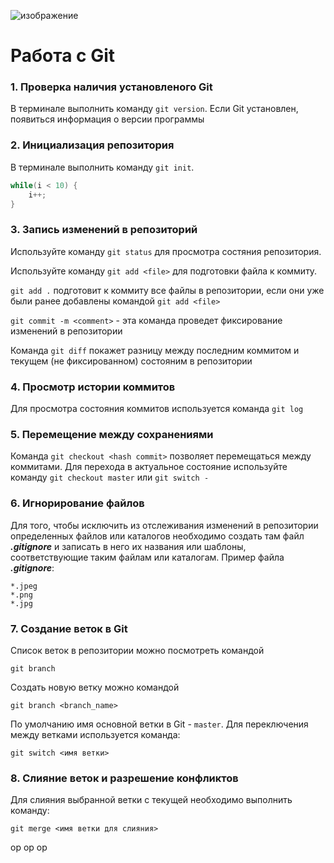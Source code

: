 ![изображение](git.jpeg)
# **Работа с Git**
### 1. Проверка наличия установленого Git
В терминале выполнить команду `git version`. Если Git установлен, появиться информация о версии программы
### 2. Инициализация репозитория 
В терминале выполнить команду `git init`.
```C++
while(i < 10) {
    i++;
}
```
### 3. Запись изменений в репозиторий
Используйте команду
`git status` для просмотра состяния репозитория. 

Используйте команду `git add <file>` для подготовки файла к коммиту.

`git add .` подготовит к коммиту все файлы в репозитории, если они уже были ранее добавлены командой `git add <file>`

`git commit -m <comment>` - эта команда проведет фиксирование изменений в репозитории

Команда `git diff` покажет разницу между последним коммитом и текущем (не фиксированном) состояним в репозитории 
### 4. Просмотр истории коммитов
Для просмотра состояния коммитов используется команда `git log`
### 5. Перемещение между сохранениями
Команда `git checkout <hash commit>` позволяет перемещаться между коммитами. Для перехода в актуальное состояние используйте команду `git checkout master` или `git switch -`
### 6. Игнорирование файлов
Для того, чтобы исключить из отслеживания изменений в репозитории определенных файлов или каталогов необходимо создать там файл ***.gitignore*** и записать в него их названия или шаблоны, соответствующие таким файлам или каталогам. Пример файла ***.gitignore***:
```
*.jpeg
*.png
*.jpg
```  
### 7. Создание веток в Git
Список веток в репозитории можно посмотреть командой 
```
git branch
```
Создать новую ветку можно командой 
```
git branch <branch_name>
``` 

По умолчанию имя основной ветки в Git - `master`. 
Для переключения между ветками используется команда:
```
git switch <имя ветки>
```
### 8. Слияние веток и разрешение конфликтов
Для слияния выбранной ветки с текущей необходимо выполнить команду:
```
git merge <имя ветки для слияния>
```
op op op 
